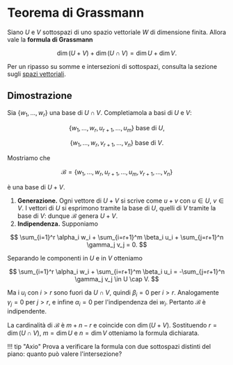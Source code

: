 # Teorema di Grassmann

Siano $U$ e $V$ sottospazi di uno spazio vettoriale $W$ di dimensione finita.
Allora vale la **formula di Grassmann**

$$
\dim(U+V) + \dim(U \cap V) = \dim U + \dim V.
$$

Per un ripasso su somme e intersezioni di sottospazi, consulta la sezione sugli [spazi vettoriali](../spazi-vettoriali/index.md).

## Dimostrazione

Sia $\{w_1,\dots,w_r\}$ una base di $U \cap V$. Completiamola a basi di $U$ e $V$:

$$
\{w_1,\dots,w_r,u_{r+1},\dots,u_m\} \text{ base di } U,
$$

$$
\{w_1,\dots,w_r,v_{r+1},\dots,v_n\} \text{ base di } V.
$$

Mostriamo che

$$
\mathcal B = \{w_1,\dots,w_r,u_{r+1},\dots,u_m,v_{r+1},\dots,v_n\}
$$

è una base di $U+V$.

1. **Generazione.** Ogni vettore di $U+V$ si scrive come $u+v$ con $u\in U$, $v\in V$. I vettori di $U$ si esprimono tramite la base di $U$,
 quelli di $V$ tramite la base di $V$: dunque $\mathcal B$ genera $U+V$.
2. **Indipendenza.** Supponiamo

$$
\sum_{i=1}^r \alpha_i w_i + \sum_{i=r+1}^m \beta_i u_i + \sum_{j=r+1}^n \gamma_j v_j = 0.
$$

Separando le componenti in $U$ e in $V$ otteniamo

$$
\sum_{i=1}^r \alpha_i w_i + \sum_{i=r+1}^m \beta_i u_i = -\sum_{j=r+1}^n \gamma_j v_j \in U \cap V.
$$

Ma i $u_i$ con $i>r$ sono fuori da $U\cap V$, quindi $\beta_i=0$ per $i>r$. Analogamente $\gamma_j=0$ per $j>r$, e infine $\alpha_i=0$ per l'indipendenza dei $w_i$. Pertanto $\mathcal B$ è indipendente.

La cardinalità di $\mathcal B$ è $m+n-r$ e coincide con $\dim(U+V)$. Sostituendo $r=\dim(U\cap V)$, $m=\dim U$ e $n=\dim V$ otteniamo la formula dichiarata.

!!! tip "Axio"
    Prova a verificare la formula con due sottospazi distinti del piano: quanto può valere l'intersezione?
